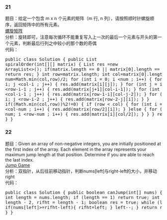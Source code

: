 ### 21
题目：给定一个包含 m x n 个元素的矩阵（m 行, n 列），请按照顺时针螺旋顺序，返回矩阵中的所有元素。  
[螺旋矩阵](https://leetcode-cn.com/problems/spiral-matrix/description/)  
分析：旋转即可，注意每次循环不能重复写入上一次的最后一个元素与开头的第一个元素，判断最后行列之中较小的那个数的奇偶  
代码：<pre>public class Solution {
    public List<Integer> spiralOrder(int[][] matrix) {
        List<Integer> res =new ArrayList<>();
        if(matrix.length == 0 || matrix[0].length == 0){
            return res;
        }
        int row=matrix.length;
        int col=matrix[0].length;
        int num=Math.min(col,row)/2;
        for (int i = 0; i <num ; i++) {
            for (int j = i; j <col-i ; j++) {
                res.add(matrix[i][j]);
            }
            for (int j = i; j <row-i-1 ; j++) {
                res.add(matrix[j+1][col-i-1]);
            }
            for (int j = i; j <col-i-1 ; j++) {
                res.add(matrix[row-1-i][col-j-2]);
            }
            for (int j = i; j <row-i-2 ; j++) {
                res.add(matrix[row-2-j][i]);
            }
        }
        if((Math.min(col,row))%2!=0) {
            if (row < col) {
                for (int i = num; i <col-num ; i++) {
                    res.add(matrix[row/2][i]);
                }
            }else {
                for (int i = num; i <row-num ; i++) {
                    res.add(matrix[i][col/2]);
                }
            }
        }
        return res;
    }
}</pre>  

### 22
题目：Given an array of non-negative integers, you are initially positioned at the first index of the array.
Each element in the array represents your maximum jump length at that position.
Determine if you are able to reach the last index.  
[Jump Game](https://leetcode.com/problems/jump-game/description/)   
分析：双指针，从后往前移动指针，判断nums[left]与right-left的大小，并移动right  
代码：<pre>public class Solution {
    public boolean canJump(int[] nums) {
        int length = nums.length;
        if (length == 1) return true;
        int left = length - 2, rifht = length - 1;
        boolean res = true;
        while (left>=0){
            if(nums[left]>=rifht-left){
                rifht=left;
            }
            left--;
        }
        return rifht==0;
    }
}</pre>
####
